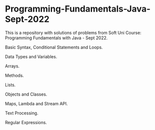 # Programming-Fundamentals-Java-Sept-2022
This is a repository with solutions of problems from Soft Uni Course: Programming Fundamentals with Java - Sept 2022.

Basic Syntax, Conditional Statements and Loops.

Data Types and Variables.

Arrays.

Methods.

Lists.

Objects and Classes.

Maps, Lambda and Stream API.

Text Processing.

Regular Expressions.
